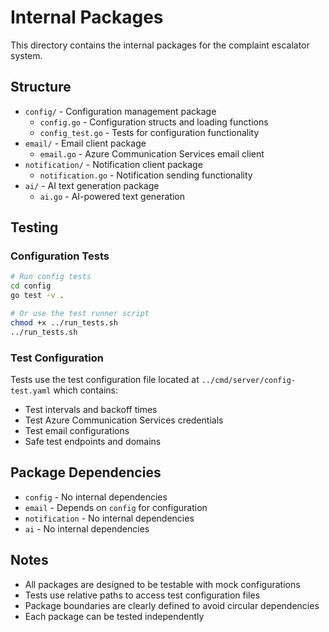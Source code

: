 # Internal Packages

This directory contains the internal packages for the complaint escalator system.

## Structure

- `config/` - Configuration management package
  - `config.go` - Configuration structs and loading functions
  - `config_test.go` - Tests for configuration functionality
- `email/` - Email client package
  - `email.go` - Azure Communication Services email client
- `notification/` - Notification client package
  - `notification.go` - Notification sending functionality
- `ai/` - AI text generation package
  - `ai.go` - AI-powered text generation

## Testing

### Configuration Tests
```bash
# Run config tests
cd config
go test -v .

# Or use the test runner script
chmod +x ../run_tests.sh
../run_tests.sh
```

### Test Configuration
Tests use the test configuration file located at `../cmd/server/config-test.yaml` which contains:
- Test intervals and backoff times
- Test Azure Communication Services credentials
- Test email configurations
- Safe test endpoints and domains

## Package Dependencies

- `config` - No internal dependencies
- `email` - Depends on `config` for configuration
- `notification` - No internal dependencies
- `ai` - No internal dependencies

## Notes

- All packages are designed to be testable with mock configurations
- Tests use relative paths to access test configuration files
- Package boundaries are clearly defined to avoid circular dependencies
- Each package can be tested independently 